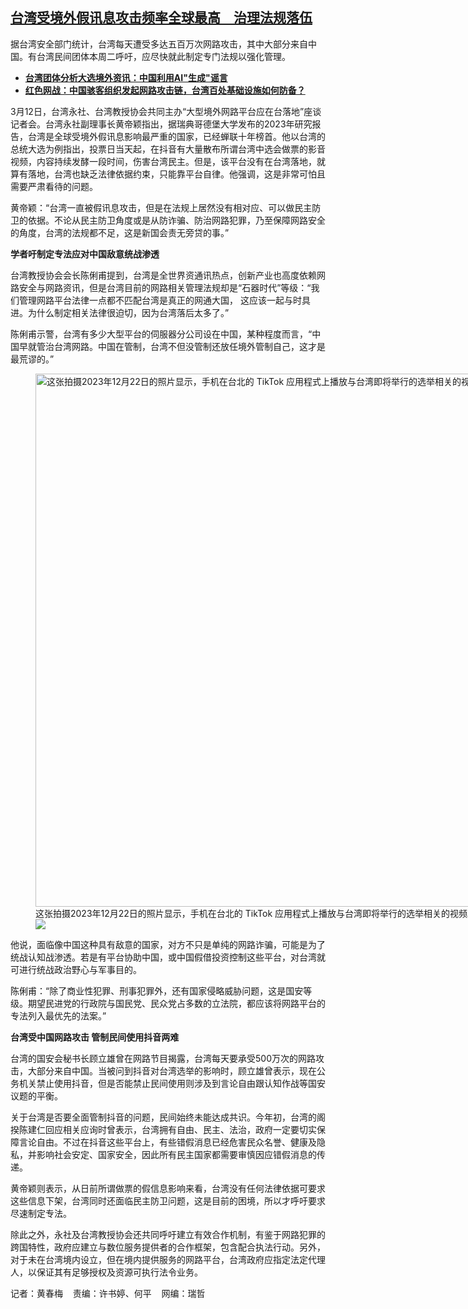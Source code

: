 <!--1710256980000-->
[台湾受境外假讯息攻击频率全球最高　治理法规落伍](https://www.rfa.org/mandarin/yataibaodao/gangtai/hcm1-03122024082848.html)
------

<p>据台湾安全部门统计，台湾每天遭受多达五百万次网路攻击，其中大部分来自中国。有台湾民间团体本周二呼吁，应尽快就此制定专门法规以强化管理。</p><ul><li><strong><a href="https://www.rfa.org/mandarin/yataibaodao/gangtai/taiwan-xuanju/hx1-01192024081004.html">台湾团体分析大选境外资讯：中国利用AI"生成"谣言</a></strong></li><li><a href="https://www.rfa.org/mandarin/zhuanlan/baodaozheshijian/mrpt-08282023115228.html"><strong>红色网战：中国骇客组织发起网路攻击链，台湾百处基础设施如何防备？</strong></a></li></ul><p>3月12日，台湾永社、台湾教授协会共同主办“大型境外网路平台应在台落地”座谈记者会。台湾永社副理事长黄帝颖指出，据瑞典哥德堡大学发布的2023年研究报告，台湾是全球受境外假讯息影响最严重的国家，已经蝉联十年榜首。他以台湾的总统大选为例指出，投票日当天起，在抖音有大量散布所谓台湾中选会做票的影音视频，内容持续发酵一段时间，伤害台湾民主。但是，该平台没有在台湾落地，就算有落地，台湾也缺乏法律依据约束，只能靠平台自律。他强调，这是非常可怕且需要严肃看待的问题。</p><p>黄帝颖：“台湾一直被假讯息攻击，但是在法规上居然没有相对应、可以做民主防卫的依据。不论从民主防卫角度或是从防诈骗、防治网路犯罪，乃至保障网路安全的角度，台湾的法规都不足，这是新国会责无旁贷的事。”</p><p><strong>学者吁制定专法应对中国敌意统战渗透</strong></p><p>台湾教授协会会长陈俐甫提到，台湾是全世界资通讯热点，创新产业也高度依赖网路安全与网路资讯，但是台湾目前的网路相关管理法规却是“石器时代”等级：“我们管理网路平台法律一点都不匹配台湾是真正的网通大国， 这应该一起与时具进。为什么制定相关法律很迫切，因为台湾落后太多了。”</p><p>陈俐甫示警，台湾有多少大型平台的伺服器分公司设在中国，某种程度而言，“中国早就管治台湾网路。中国在管制，台湾不但没管制还放任境外管制自己，这才是最荒谬的。”</p><p><figure class="image-richtext image-inline captioned" style="width:1280px;"><img alt="这张拍摄2023年12月22日的照片显示，手机在台北的 TikTok 应用程式上播放与台湾即将举行的选举相关的视频。（法新社）" height="853" src="https://www.rfa.org/mandarin/yataibaodao/gangtai/hcm1-03122024082848.html/social_media.jpg/@@images/d5ccf5b3-5f3c-4085-9ebc-00d858ae7283.jpeg" title="social_media.jpg" width="1280"/><figcaption class="image-caption">这张拍摄2023年12月22日的照片显示，手机在台北的 TikTok 应用程式上播放与台湾即将举行的选举相关的视频。（法新社）</figcaption><small></small><div id="zoomattribute"><a data-caption="这张拍摄2023年12月22日的照片显示，手机在台北的 TikTok 应用程式上播放与台湾即将举行的选举相关的视频。（法新社）" data-fancybox="" href="https://www.rfa.org/mandarin/yataibaodao/gangtai/hcm1-03122024082848.html/social_media.jpg" id="single_image" title="这张拍摄2023年12月22日的照片显示，手机在台北的 TikTok 应用程式上播放与台湾即将举行的选举相关的视频。（法新社）"><img src="/++plone++rfa-resources/img/icon-zoom.png"/></a></div></figure></p><p>他说，面临像中国这种具有敌意的国家，对方不只是单纯的网路诈骗，可能是为了统战认知战渗透。若是有平台协助中国，或中国假借投资控制这些平台，对台湾就可进行统战政治野心与军事目的。</p><p>陈俐甫：“除了商业性犯罪、刑事犯罪外，还有国家侵略威胁问题，这是国安等级。期望民进党的行政院与国民党、民众党占多数的立法院，都应该将网路平台的专法列入最优先的法案。”</p><p><strong>台湾受中国网路攻击 管制民间使用抖音两难</strong></p><p>台湾的国安会秘书长顾立雄曾在网路节目揭露，台湾每天要承受500万次的网路攻击，大部分来自中国。当被问到抖音对台湾选举的影响时，顾立雄曾表示，现在公务机关禁止使用抖音，但是否能禁止民间使用则涉及到言论自由跟认知作战等国安议题的平衡。</p><p>关于台湾是否要全面管制抖音的问题，民间始终未能达成共识。今年初，台湾的阁揆陈建仁回应相关应询时曾表示，台湾拥有自由、民主、法治，政府一定要切实保障言论自由。不过在抖音这些平台上，有些错假消息已经危害民众名誉、健康及隐私，并影响社会安定、国家安全，因此所有民主国家都需要审慎因应错假消息的传递。</p><p>黄帝颖则表示，从日前所谓做票的假信息影响来看，台湾没有任何法律依据可要求这些信息下架，台湾同时还面临民主防卫问题，这是目前的困境，所以才呼吁要求尽速制定专法。</p><p>除此之外，永社及台湾教授协会还共同呼吁建立有效合作机制，有鉴于网路犯罪的跨国特性，政府应建立与数位服务提供者的合作框架，包含配合执法行动。另外，对于未在台湾境内设立，但在境内提供服务的网路平台，台湾政府应指定法定代理人，以保证其有足够授权及资源可执行法令业务。</p><p>记者：黄春梅    责编：许书婷、何平    网编：瑞哲</p>
